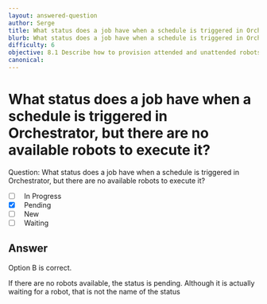 ```yaml
---
layout: answered-question
author: Serge
title: What status does a job have when a schedule is triggered in Orchestrator, but there are no available robots to execute it?
blurb: What status does a job have when a schedule is triggered in Orchestrator, but there are no available robots to execute it?
difficulty: 6
objective: 8.1 Describe how to provision attended and unattended robots to UiPath Orchestrator
canonical: 
---
```


<h1>What status does a job have when a schedule is triggered in Orchestrator, but there are no available robots to execute it?</h1>

Question:  What status does a job have when a schedule is triggered in Orchestrator, but there are no available robots to execute it?

 - [ ] &nbsp;  In Progress
 - [X] &nbsp;  Pending
 - [ ] &nbsp;  New
 - [ ] &nbsp;  Waiting

## Answer

Option B is correct.

If there are no robots available, the status is pending.  Although it is actually waiting for a robot, that is not the name of the status


